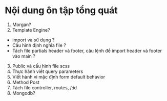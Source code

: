 # Nội dung ôn tập tổng quát
1. Morgan?
2. Template Engine?
 + import và sử dụng ?
 + Cấu hình định nghĩa file ?
 + Tách file partials header và footer, câu lệnh để import header và footer vào main ?
3. Public và cấu hình file scss
4. Thực hành viết query parameters
5. Viết hành vi mặc định form default behavior
6. Method Post
7. Tách file controller, routes, /:id
8. Mongodb?